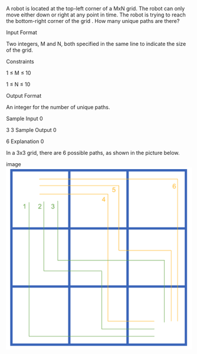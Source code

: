 A robot is located at the top-left corner of a MxN grid. The robot can only move either down or right at any point in time. The robot is trying to reach the bottom-right corner of the grid . How many unique paths are there?

Input Format

Two integers, M and N, both specified in the same line to indicate the size of the grid.

Constraints

1 ≤ M ≤ 10

1 ≤ N ≤ 10

Output Format

An integer for the number of unique paths.

Sample Input 0

3 3
Sample Output 0

6
Explanation 0

In a 3x3 grid, there are 6 possible paths, as shown in the picture below.

image
![](Screen%20Shot%202020-10-13%20at%204.18.26%20PM.png)
